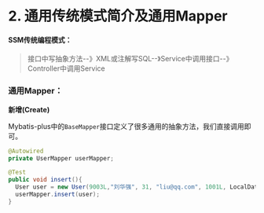 # 2. 通用传统模式简介及通用Mapper

#### SSM传统编程模式：

> 接口中写抽象方法--》XML或注解写SQL--》Service中调用接口--》Controller中调用Service



### 通用Mapper：

**新增(Create)**

Mybatis-plus中的`BaseMapper`接口定义了很多通用的抽象方法，我们直接调用即可。

```java
@Autowired
private UserMapper userMapper;

@Test
public void insert(){
  User user = new User(9003L,"刘华强", 31, "liu@qq.com", 1001L, LocalDateTime.now());
  userMapper.insert(user);
}
```

